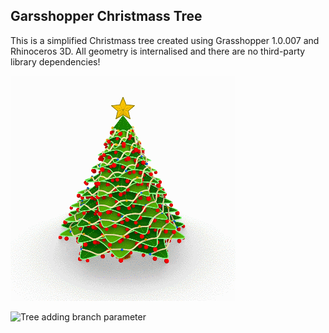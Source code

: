 Garsshopper Christmass Tree
---

This is a simplified Christmass tree created using Grasshopper 1.0.007 and Rhinoceros 3D. All geometry is internalised and there are no third-party library dependencies!


![Turntable video of the Christmass tree](/assets/turntable.gif)


![Tree adding branch parameter](/assets/parameter.gif)

